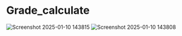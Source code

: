 # Grade_calculate


![Screenshot 2025-01-10 143815](https://github.com/user-attachments/assets/62c72649-973d-462c-a092-640fd9d2519a)
![Screenshot 2025-01-10 143808](https://github.com/user-attachments/assets/4f4471e3-393f-4bde-b94a-07d255bcf16f)
